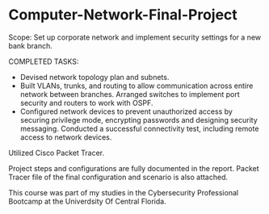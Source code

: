 # Computer-Network-Final-Project

Scope: Set up corporate network and implement security settings for a new bank branch.

COMPLETED TASKS:
- Devised network topology plan and subnets.
- Built VLANs, trunks, and routing to allow communication across entire network between branches. Arranged switches to implement port security and routers to work with OSPF.
- Configured network devices to prevent unauthorized access by securing privilege mode, encrypting passwords and designing security messaging. Conducted a successful connectivity test, including remote access to network devices.

Utilized Cisco Packet Tracer.

Project steps and configurations are fully documented in the report. Packet Tracer file of the final configuration and scenario is also attached.

This course was part of my studies in the Cybersecurity Professional Bootcamp at the Univerdsity Of Central Florida.
